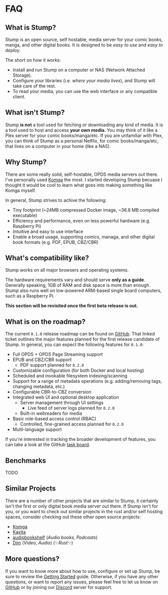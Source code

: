 # FAQ

## What is Stump?

Stump is an open source, self hostable, media server for your comic books, manga, and other digital books. It is designed to be _easy to use_ and _easy to deploy_.

The short on how it works:

- Install and run Stump on a computer or NAS (Network Attached Storage).
- Configure your libraries (i.e. _where your media lives_), and Stump will take care of the rest.
- To read your media, you can use the web interface or any compatible client.

## What isn't Stump?

Stump **is not** a tool used for fetching or downloading any kind of media. It is a tool used to host and access **your own media**. You may think of it like a Plex server for your comic books/manga/etc. If you are unfamiliar with Plex, you can think of Stump as a personal Netflix, for comic books/manga/etc, that lives on a computer in your home (like a NAS).

## Why Stump?

There are some really solid, self-hostable, OPDS media servers out there. I've personally used [Komga](https://komga.org) the most. I started developing Stump becuase I thought it would be cool to learn what goes into making something like Komga myself.

In general, Stump strives to achive the following:

- Tiny footprint (~24MB compressed Docker image, ~36.8 MB compiled executable)
- Efficiency and performance, even on less powerful hardware (e.g. Raspberry Pi)
- Intuitive and easy to use interface
- Enable a broad usage, supporting comics, managa, and other digital book formats (e.g. PDF, EPUB, CBZ/CBR)

## What's compatibility like?

Stump works on all major browsers and operating systems.

The hardware requirements vary and should serve **only as a guide**. Generally speaking, 1GB of RAM and disk space is more than enough. Stump also runs well on low-powered ARM-based single board computers, such as a Raspberry Pi.

**This section will be revisited once the first beta release is out.**

## What is on the roadmap?

The current `0.1.0` release roadmap can be found on [GitHub](https://github.com/stumpapp/stump/issues/107). That linked ticket outlines the major features planned for the first release candidate of Stump. In general, you can expect the following features for `0.1.0`:

- Full OPDS + OPDS Page Streaming support
- EPUB and CBZ/CBR support
  - PDF support planned for `0.2.0`
- Customizable configuration (for both Docker and local hosting)
- Scheduled and invokable filesystem indexing/scanning
- Support for a range of metadata operations (e.g. adding/removing tags, changing metadata, etc.)
- Configurable CBR-to-CBZ conversion
- Integrated web UI and optional desktop application
  - Server management through UI settings
    - Live feed of server logs planned for `0.2.0`
  - Built-in webreaders for media
- Basic role-based access control (RBAC)
  - Controlled, fine-grained access planned for `0.2.0`
- Multi-language support

If you're interested in tracking the broader development of features, you can take a look at the GitHub [task board](https://github.com/users/aaronleopold/projects/2).

## Benchmarks

TODO

## Similar Projects

There are a number of other projects that are similar to Stump, it certainly isn't the first or only digital book media server out there. If Stump isn't for you, or you want to check out similar projects in the rust and/or self hosting spaces, consider checking out these other open source projects:

- [Komga](https://github.com/gotson/komga)
- [Kavita](https://github.com/Kareadita/Kavita)
- [audiobookshelf](https://github.com/advplyr/audiobookshelf) (_Audio books, Podcasts_)
- [Dim](https://github.com/Dusk-Labs/dim) (_Video, Audio_) (✨*Rust*✨)

## More questions?

If you want to know more about how to use, configure or set up Stump, be sure to review the [Getting Started](/installation) guide. Otherwise, if you have any other questions, or want to report any issues, please feel free to let us know on [GitHub](https://github.com/stumpapp/stump/issues/new/choose) or by joining our [Discord](https://discord.gg/63Ybb7J3as) server for support.
